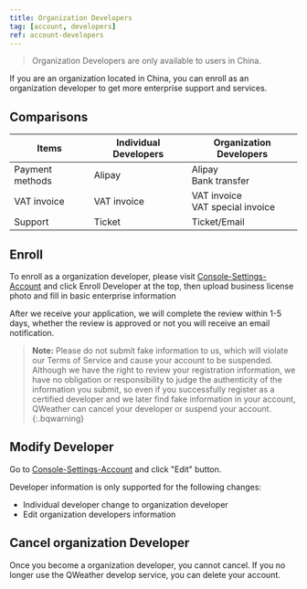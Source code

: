 ```yaml
---
title: Organization Developers
tag: [account, developers]
ref: account-developers
---
```


> Organization Developers are only available to users in China.

If you are an organization located in China, you can enroll as an organization developer to get more enterprise support and services.

## Comparisons

|Items|Individual Developers|Organization Developers|
|---|---|---|
|Payment methods|Alipay|Alipay<br />Bank transfer|
|VAT invoice|VAT invoice|VAT invoice<br />VAT special invoice|
|Support|Ticket|Ticket/Email|

## Enroll

To enroll as a organization developer, please visit [Console-Settings-Account](https://console-test.qweather.com/#/user/space?lang=en) and click Enroll Developer at the top, then upload business license photo and fill in basic enterprise information

After we receive your application, we will complete the review within 1-5 days, whether the review is approved or not you will receive an email notification.

> **Note:** Please do not submit fake information to us, which will violate our Terms of Service and cause your account to be suspended. Although we have the right to review your registration information, we have no obligation or responsibility to judge the authenticity of the information you submit, so even if you successfully register as a certified developer and we later find fake information in your account, QWeather can cancel your developer or suspend your account.
{:.bqwarning}

## Modify Developer

Go to [Console-Settings-Account](https://console-test.qweather.com/#/user/space?lang=en) and click "Edit" button.

Developer information is only supported for the following changes:

- Individual developer change to organization developer
- Edit organization developers information

## Cancel organization Developer

Once you become a organization developer, you cannot cancel. If you no longer use the QWeather develop service, you can delete your account.


